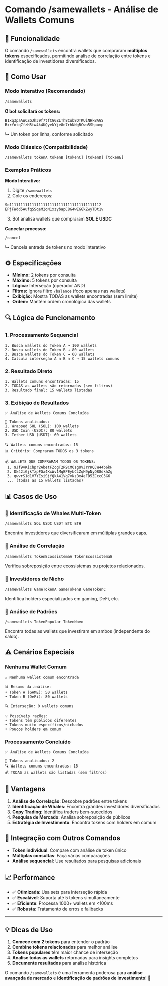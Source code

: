 # Comando /samewallets - Análise de Wallets Comuns

## 🎯 Funcionalidade

O comando `/samewallets` encontra wallets que compraram **múltiplos tokens** especificados, permitindo análise de correlação entre tokens e identificação de investidores diversificados.

## 📝 Como Usar

### Modo Interativo (Recomendado)
```
/samewallets
```
**O bot solicitará os tokens:**
```
B1xq3paAWCZGJh39f7tfCGGZLTh8Cub8QTKUiNHkBAGS
BxrYotq7fzH5tw4k4UQyekYje8n7rhNNgRCwa5Shpump
```
↳ Um token por linha, conforme solicitado

### Modo Clássico (Compatibilidade)
```
/samewallets tokenA tokenB [tokenC] [tokenD] [tokenE]
```

### Exemplos Práticos

**Modo Interativo:**
1. Digite `/samewallets`
2. Cole os endereços:
```
So11111111111111111111111111111111111111112
EPjFWdd5AufqSSqeM2qN1xzybapC8G4wEGGkZwyTDt1v
```
3. Bot analisa wallets que compraram **SOL E USDC**

**Cancelar processo:**
```
/cancel
```
↳ Cancela entrada de tokens no modo interativo

## ⚙️ Especificações

- **Mínimo:** 2 tokens por consulta
- **Máximo:** 5 tokens por consulta
- **Lógica:** Interseção (operador AND)
- **Filtros:** Ignora filtro `/balance` (foco apenas nas wallets)
- **Exibição:** Mostra TODAS as wallets encontradas (sem limite)
- **Ordem:** Mantém ordem cronológica das wallets

## 🔍 Lógica de Funcionamento

### 1. **Processamento Sequencial**
```
1. Busca wallets do Token A → 100 wallets
2. Busca wallets do Token B → 80 wallets  
3. Busca wallets do Token C → 60 wallets
4. Calcula interseção A ∩ B ∩ C → 15 wallets comuns
```

### 2. **Resultado Direto**
```
1. Wallets comuns encontradas: 15
2. TODAS as wallets são retornadas (sem filtros)
3. Resultado final: 15 wallets listadas
```

### 3. **Exibição de Resultados**
```
✅ Análise de Wallets Comuns Concluída

🎯 Tokens analisados:
1. Wrapped SOL (SOL): 100 wallets
2. USD Coin (USDC): 80 wallets
3. Tether USD (USDT): 60 wallets

🔍 Wallets comuns encontradas: 15
📊 Critério: Compraram TODOS os 3 tokens

💰 WALLETS QUE COMPRARAM TODOS OS TOKENS:
 1. 9Jf9vKiChpr2AbetFZcgT2R9CM6sgUVJrrKQJW44b6kH
 2. Dk42iGjkTzpFGa4KxWv1MqBPEybCLZqH9pNyQ88dkhZg
 3. gwvrS1d1V7YEsiSjYQkA41Vq7vNzBx4eFD5ZCccC3G6
 ... (todas as 15 wallets listadas)
```

## 📊 Casos de Uso

### 🐋 **Identificação de Whales Multi-Token**
```
/samewallets SOL USDC USDT BTC ETH
```
Encontra investidores que diversificaram em múltiplas grandes caps.

### 🔄 **Análise de Correlação**
```
/samewallets TokenEcossistemaA TokenEcossistemaB
```
Verifica sobreposição entre ecossistemas ou projetos relacionados.

### 💎 **Investidores de Nicho**
```
/samewallets GameTokenA GameTokenB GameTokenC
```
Identifica holders especializados em gaming, DeFi, etc.

### 🎯 **Análise de Padrões**
```
/samewallets TokenPopular TokenNovo
```
Encontra todas as wallets que investiram em ambos (independente do saldo).

## ⚠️ Cenários Especiais

### Nenhuma Wallet Comum
```
⚠️ Nenhuma wallet comum encontrada

📊 Resumo da análise:
• Token A (GAME): 50 wallets
• Token B (DeFi): 80 wallets

🔍 Interseção: 0 wallets comuns

💡 Possíveis razões:
• Tokens têm públicos diferentes
• Tokens muito específicos/nichados
• Poucos holders em comum
```

### Processamento Concluído
```
✅ Análise de Wallets Comuns Concluída

🎯 Tokens analisados: 2
🔍 Wallets comuns encontradas: 15
💰 TODAS as wallets são listadas (sem filtros)
```

## 🚀 Vantagens

1. **Análise de Correlação**: Descobre padrões entre tokens
2. **Identificação de Whales**: Encontra grandes investidores diversificados  
3. **Copy Trading**: Identifica traders bem-sucedidos
4. **Pesquisa de Mercado**: Analisa sobreposição de públicos
5. **Estratégia de Investimento**: Encontra tokens com holders em comum

## 🔧 Integração com Outros Comandos

- **Token individual**: Compare com análise de token único  
- **Múltiplas consultas**: Faça várias comparações
- **Análise sequencial**: Use resultados para pesquisas adicionais

## 📈 Performance

- ✅ **Otimizada**: Usa sets para interseção rápida
- ✅ **Escalável**: Suporta até 5 tokens simultaneamente
- ✅ **Eficiente**: Processa 1000+ wallets em <100ms
- ✅ **Robusta**: Tratamento de erros e fallbacks

---

## 💡 Dicas de Uso

1. **Comece com 2 tokens** para entender o padrão
2. **Combine tokens relacionados** para melhor análise
3. **Tokens populares** têm maior chance de interseção
4. **Analise todas as wallets** retornadas para insights completos
5. **Documente resultados** para análise histórica

O comando `/samewallets` é uma ferramenta poderosa para **análise avançada de mercado** e **identificação de padrões de investimento**! 🎯
